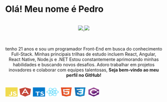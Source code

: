 <h1>Olá! Meu nome é Pedro</h1>
<br>

<div align="center" >
  <a href="https://github.com/anuraghazra/github-readme-stats">
    <img height="200" src="https://github-readme-stats.vercel.app/api?username=PTomilhero27"/>
  </a>
  <a href="https://github.com/anuraghazra/convoychat">
    <img height="200" src="https://github-readme-stats.vercel.app/api/top-langs?username=PTomilhero27&layout=compact&langs_count=8&card_width=400"/>
  </a>
</div>

<br>
<br>

<p align="center"> 
  tenho 21 anos e sou um programador Front-End em busca do conhecimento Full-Stack. 
  Minhas principais trilhas de estudo incluem React,   Angular, React Native, Node.js e .NET 
  Estou constantemente aprimorando minhas habilidades e buscando novos desafios. 
  Adoro trabalhar em projetos inovadores e colaborar com equipes talentosas,
  <strong> Seja bem-vindo ao meu perfil no GitHub! </strong>
</p>
<div style="display: inline_block"><br>
  <img align="center" alt="Pedro-Js" height="30" width="40" src="https://raw.githubusercontent.com/devicons/devicon/master/icons/javascript/javascript-plain.svg">
  <img align="center" alt="Pedro-Js" height="30" width="40" src="https://raw.githubusercontent.com/devicons/devicon/master/icons/angularjs/angularjs-plain.svg">
  <img align="center" alt="Pedro-Ts" height="30" width="40" src="https://raw.githubusercontent.com/devicons/devicon/master/icons/typescript/typescript-plain.svg">
  <img align="center" alt="Pedro-React" height="30" width="40" src="https://raw.githubusercontent.com/devicons/devicon/master/icons/react/react-original.svg">
  <img align="center" alt="Pedro-HTML" height="30" width="40" src="https://raw.githubusercontent.com/devicons/devicon/master/icons/html5/html5-original.svg">
  <img align="center" alt="Pedro-CSS" height="30" width="40" src="https://raw.githubusercontent.com/devicons/devicon/master/icons/css3/css3-original.svg">
  <img align="center" alt="Pedro-Csharp" height="30" width="40" src="https://raw.githubusercontent.com/devicons/devicon/master/icons/csharp/csharp-original.svg">
</div>

